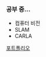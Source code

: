 ### 공부 중...
- 컴퓨터 비전
- SLAM
- CARLA  

[포트폴리오](https://byungchan0725.notion.site/byungchan0725/4c5d8b8becd34beca4ffd7661eb54a0c)
